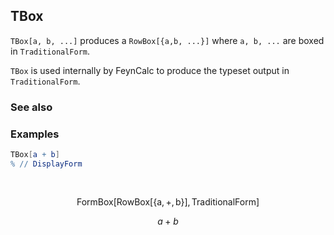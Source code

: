 ## TBox

`TBox[a, b, ...]` produces a `RowBox[{a,b, ...}]` where `a, b, ...` are boxed in `TraditionalForm`.

`TBox` is used internally by FeynCalc to produce the typeset output in `TraditionalForm`.

### See also

### Examples

```mathematica
TBox[a + b]
% // DisplayForm 
  
 

```

$$\text{FormBox}[\text{RowBox}[\{\text{a},+,\text{b}\}],\text{TraditionalForm}]$$

$$a+b$$